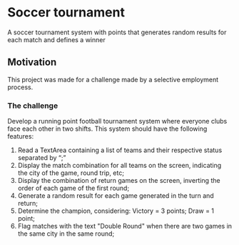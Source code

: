 # Soccer tournament

A soccer tournament system with points that generates random results for each match and defines a winner

## Motivation

This project was made for a challenge made by a selective employment process.

### The challenge

Develop a running point football tournament system where everyone
clubs face each other in two shifts. This system should have the following features:

1. Read a TextArea containing a list of teams and their respective status separated by “;”
2. Display the match combination for all teams on the screen, indicating the city of the game, round trip, etc;
3. Display the combination of return games on the screen, inverting the order of each game of the first round;
4. Generate a random result for each game generated in the turn and return;
5. Determine the champion, considering: Victory = 3 points; Draw = 1 point;
6. Flag matches with the text "Double Round" when there are two games in the same city in the same round;